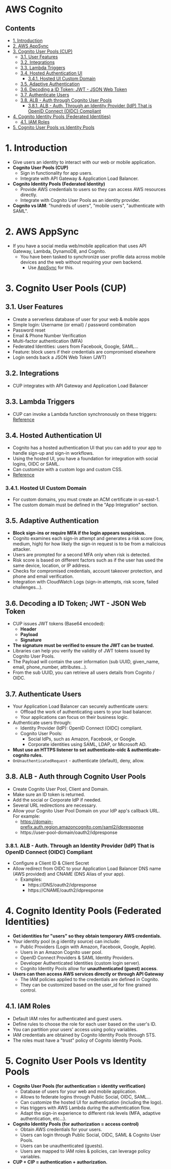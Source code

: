 # AWS Cognito <!-- omit in toc -->

## Contents <!-- omit in toc -->

- [1. Introduction](#1-introduction)
- [2. AWS AppSync](#2-aws-appsync)
- [3. Cognito User Pools (CUP)](#3-cognito-user-pools-cup)
  - [3.1. User Features](#31-user-features)
  - [3.2. Integrations](#32-integrations)
  - [3.3. Lambda Triggers](#33-lambda-triggers)
  - [3.4. Hosted Authentication UI](#34-hosted-authentication-ui)
    - [3.4.1. Hosted UI Custom Domain](#341-hosted-ui-custom-domain)
  - [3.5. Adaptive Authentication](#35-adaptive-authentication)
  - [3.6. Decoding a ID Token; JWT - JSON Web Token](#36-decoding-a-id-token-jwt---json-web-token)
  - [3.7. Authenticate Users](#37-authenticate-users)
  - [3.8. ALB - Auth through Cognito User Pools](#38-alb---auth-through-cognito-user-pools)
    - [3.8.1. ALB - Auth. Through an Identity Provider (IdP) That is OpenID Connect (OIDC) Compliant](#381-alb---auth-through-an-identity-provider-idp-that-is-openid-connect-oidc-compliant)
- [4. Cognito Identity Pools (Federated Identities)](#4-cognito-identity-pools-federated-identities)
  - [4.1. IAM Roles](#41-iam-roles)
- [5. Cognito User Pools vs Identity Pools](#5-cognito-user-pools-vs-identity-pools)

# 1. Introduction

- Give users an identity to interact with our web or mobile application.
- **Cognito User Pools (CUP)**
  - Sign in functionality for app users.
  - Integrate with API Gateway & Application Load Balancer.
- **Cognito Identity Pools (Federated Identity)**
  - Provide AWS credentials to users so they can access AWS resources directly.
  - Integrate with Cognito User Pools as an identity provider.
- **Cognito vs IAM**: "hundreds of users", "mobile users", "authenticate with SAML".

# 2. AWS AppSync

- If you have a social media web/mobile application that uses API Gateway, Lambda, DynamoDB, and Cognito.
  - You have been tasked to synchronize user profile data across mobile devices and the web without requiring your own backend.
    - Use [AppSync](AWS%20AppSync.md) for this.

# 3. Cognito User Pools (CUP)

## 3.1. User Features

- Create a serverless database of user for your web & mobile apps
- Simple login: Username (or email) / password combination
- Password reset
- Email & Phone Number Verification
- Multi-factor authentication (MFA)
- Federated Identities: users from Facebook, Google, SAML...
- Feature: block users if their credentials are compromised elsewhere
- Login sends back a JSON Web Token (JWT)

## 3.2. Integrations

- CUP integrates with API Gateway and Application Load Balancer

## 3.3. Lambda Triggers

- CUP can invoke a Lambda function synchronously on these triggers: [Reference](https://docs.aws.amazon.com/cognito/latest/developerguide/cognito-user-identity-pools-working-with-aws-lambda-triggers.html)

## 3.4. Hosted Authentication UI

- Cognito has a hosted authentication UI that you can add to your app to handle sign-up and sign-in workflows.
- Using the hosted UI, you have a foundation for integration with social logins, OIDC or SAML.
- Can customize with a custom logo and custom CSS.
- [Reference](https://aws.amazon.com/blogs/aws/launch-amazon-cognito-user-pools-general-availability-app-integration-and-federation/)

### 3.4.1. Hosted UI Custom Domain

- For custom domains, you must create an ACM certificate in us-east-1.
- The custom domain must be defined in the "App Integration" section.

## 3.5. Adaptive Authentication

- **Block sign-ins or require MFA if the login appears suspicious.**
- Cognito examines each sign-in attempt and generates a risk score (low, medium, high) for how likely the sign-in request is to be from a malicious attacker.
- Users are prompted for a second MFA only when risk is detected.
- Risk score is based on different factors such as if the user has used the same device, location, or IP address.
- Checks for compromised credentials, account takeover protection, and phone and email verification.
- Integration with CloudWatch Logs (sign-in attempts, risk score, failed challenges...).

## 3.6. Decoding a ID Token; JWT - JSON Web Token

- CUP issues JWT tokens (Base64 encoded):
  - **Header**
  - **Payload**
  - **Signature**
- **The signature must be verified to ensure the JWT can be trusted.**
- Libraries can help you verify the validity of JWT tokens issued by Cognito User Pools.
- The Payload will contain the user information (sub UUID, given_name, email, phone_number, attributes...).
- From the sub UUID, you can retrieve all users details from Cognito / OIDC.

## 3.7. Authenticate Users

- Your Application Load Balancer can securely authenticate users:
  - Offload the work of authenticating users to your load balancer.
  - Your applications can focus on their business logic.
- Authenticate users through:
  - Identity Provider (IdP): OpenID Connect (OIDC) compliant.
  - Cognito User Pools:
    - Social IdPs, such as Amazon, Facebook, or Google.
    - Corporate identities using SAML, LDAP, or Microsoft AD.
- **Must use an HTTPS listener to set authenticate-oidc & authenticate-cognito rules.**
- `OnUnauthenticatedRequest` - authenticate (default), deny, allow.

## 3.8. ALB - Auth through Cognito User Pools

- Create Cognito User Pool, Client and Domain.
- Make sure an ID token is returned.
- Add the social or Corporate IdP if needed.
- Several URL redirections are necessary.
- Allow your Cognito User Pool Domain on your IdP app's callback URL. For example:
  - https://domain-prefix.auth.region.amazoncognito.com/saml2/idpresponse
  - https://user-pool-domain/oauth2/idpresponse

### 3.8.1. ALB - Auth. Through an Identity Provider (IdP) That is OpenID Connect (OIDC) Compliant

- Configure a Client ID & Client Secret
- Allow redirect from OIDC to your Application Load Balancer DNS name (AWS provided) and CNAME (DNS Alias of your app).
  - Examples:
    - https://DNS/oauth2/idpresponse
    - https://CNAME/oauth2/idpresponse

# 4. Cognito Identity Pools (Federated Identities)

- **Get identities for "users" so they obtain temporary AWS credentials.**
- Your identity pool (e.g identity source) can include:
  - Public Providers (Login with Amazon, Facebook, Google, Apple).
  - Users in an Amazon Cognito user pool.
  - OpenID Connect Providers & SAML Identity Providers.
  - Developer Authenticated Identities (custom login server).
  - Cognito Identity Pools allow for **unauthenticated (guest) access**.
- **Users can then access AWS services directly or through API Gateway**
  - The IAM policies applied to the credentials are defined in Cognito.
  - They can be customized based on the user_id for fine grained control.

## 4.1. IAM Roles

- Default IAM roles for authenticated and guest users.
- Define rules to choose the role for each user based on the user's ID.
- You can partition your users' access using policy variables.
- IAM credentials are obtained by Cognito Identity Pools through STS.
- The roles must have a "trust" policy of Cognito Identity Pools.

# 5. Cognito User Pools vs Identity Pools

- **Cognito User Pools (for authentication = identity verification)**
  - Database of users for your web and mobile application.
  - Allows to federate logins through Public Social, OIDC, SAML...
  - Can customize the hosted UI for authentication (including the logo).
  - Has triggers with AWS Lambda during the authentication flow.
  - Adapt the sign-in experience to different risk levels (MFA, adaptive authentication, etc...).
- **Cognito Identity Pools (for authorization = access control)**
  - Obtain AWS credentials for your users.
  - Users can login through Public Social, OIDC, SAML & Cognito User Pools.
  - Users can be unauthenticated (guests).
  - Users are mapped to IAM roles & policies, can leverage policy variables.
- **CUP + CIP = authentication + authorization.**
